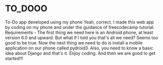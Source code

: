 # TO_DOOO
To-Do app developed using my phone Yeah, correct. I made this web app by coding on my phone and under the guidance of freecodecamp tutorial. Requirements - The first thing we need here is an Android phone, at least version 6.0 and upward. But what if I told you that's all we need? Seems too good to be true.  Now the next thing we need to do is install a mobile application on our phone called pydroid3. Also, you need to know a basic idea about Django and that's it. Enjoy coding.  And then we are good to get started!!!
